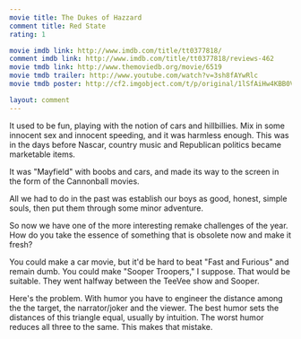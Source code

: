 ```yaml
---
movie title: The Dukes of Hazzard
comment title: Red State
rating: 1

movie imdb link: http://www.imdb.com/title/tt0377818/
comment imdb link: http://www.imdb.com/title/tt0377818/reviews-462
movie tmdb link: http://www.themoviedb.org/movie/6519
movie tmdb trailer: http://www.youtube.com/watch?v=3sh8fAYwRlc
movie tmdb poster: http://cf2.imgobject.com/t/p/original/1lSfAiHw4KBB0VGl61gB2Plw5xr.jpg

layout: comment
---
```


It used to be fun, playing with the notion of cars and hillbillies. Mix in some innocent sex and innocent speeding, and it was harmless enough. This was in the days before Nascar, country music and Republican politics became marketable items.

It was "Mayfield" with boobs and cars, and made its way to the screen in the form of the Cannonball movies.

All we had to do in the past was establish our boys as good, honest, simple souls, then put them through some minor adventure.

So now we have one of the more interesting remake challenges of the year. How do you take the essence of something that is obsolete now and make it fresh?

You could make a car movie, but it'd be hard to beat "Fast and Furious" and remain dumb. You could make "Sooper Troopers," I suppose. That would be suitable. They went halfway between the TeeVee show and Sooper.

Here's the problem. With humor you have to engineer the distance among the the target, the narrator/joker and the viewer. The best humor sets the distances of this triangle equal, usually by intuition. The worst humor reduces all three to the same. This makes that mistake.